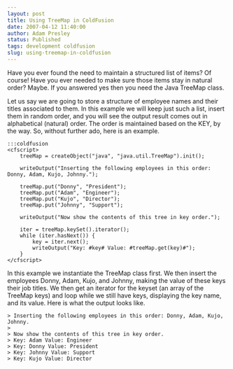 ```yaml
---
layout: post
title: Using TreeMap in ColdFusion
date: 2007-04-12 11:40:00
author: Adam Presley
status: Published
tags: development coldfusion
slug: using-treemap-in-coldfusion
---
```


Have you ever found the need to maintain a structured list of items? Of
course! Have you ever needed to make sure those items stay in natural
order? Maybe. If you answered yes then you need the Java TreeMap class.

Let us say we are going to store a structure of employee names and their
titles associated to them. In this example we will keep just such a
list, insert them in random order, and you will see the output result
comes out in alphabetical (natural) order. The order is maintained based
on the KEY, by the way. So, without further ado, here is an example.

	:::coldfusion
	<cfscript>
		treeMap = createObject("java", "java.util.TreeMap").init();

		writeOutput("Inserting the following employees in this order: Donny, Adam, Kujo, Johnny.");

		treeMap.put("Donny", "President");
		treeMap.put("Adam", "Engineer");
		treeMap.put("Kujo", "Director");
		treeMap.put("Johnny", "Support");

		writeOutput("Now show the contents of this tree in key order.");

		iter = treeMap.keySet().iterator();
		while (iter.hasNext()) {
			key = iter.next();
			writeOutput("Key: #key# Value: #treeMap.get(key)#");
		}
	</cfscript>

In this example we instantiate the TreeMap class first. We then insert
the employees Donny, Adam, Kujo, and Johnny, making the value of these
keys their job titles. We then get an iterator for the keyset (an array
of the TreeMap keys) and loop while we still have keys, displaying the
key name, and its value. Here is what the output looks like.

	> Inserting the following employees in this order: Donny, Adam, Kujo, Johnny.
	>
	> Now show the contents of this tree in key order.
	> Key: Adam Value: Engineer
	> Key: Donny Value: President
	> Key: Johnny Value: Support
	> Key: Kujo Value: Director
